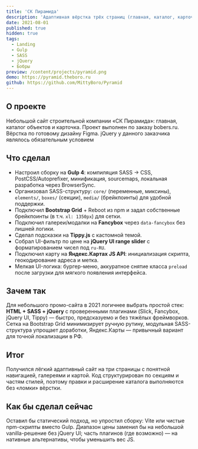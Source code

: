 ```yaml
---
title: 'СК Пирамида'
description: 'Адаптивная вёрстка трёх страниц (главная, каталог, карточка) по готовому дизайну.'
date: 2021-08-01
published: true
hidden: true
tags:
  - Landing
  - Gulp
  - SASS
  - jQuery
  - Бобры
preview: /content/projects/pyramid.png
demo: https://pyramid.theboro.ru
github: https://github.com/MittyBoro/Pyramid
---
```


## О проекте

Небольшой сайт строительной компании «СК Пирамида»: главная, каталог объектов и карточка. Проект выполнен по заказу bobers.ru. Вёрстка по готовому дизайну Figma. jQuery у данного заказчика являлось обязательным условием

## Что сделал

- Настроил сборку на **Gulp 4**: компиляция SASS → CSS, PostCSS/Autoprefixer, минификация, sourcemaps, локальная разработка через BrowserSync.
- Организовал SASS-структуру: `core/` (переменные, миксины), `elements/`, `boxes/` (секции), `media/` (брейкпоинты) для удобной поддержки.
- Подключил **Bootstrap Grid** + Reboot из npm и задал собственные брейкпоинты (в т.ч. `xl: 1350px`) для сетки.
- Подключил галереи/модалки на **Fancybox** через `data-fancybox` без лишней логики.
- Сделал подсказки на **Tippy.js** с кастомной темой.
- Собрал UI-фильтр по цене на **jQuery UI range slider** с форматированием чисел под `ru-RU`.
- Подключил карту на **Яндекс.Картах JS API**: инициализация скрипта, геокодирование адреса и метка.
- Мелкая UI-логика: бургер-меню, аккуратное снятие класса `preload` после загрузки для мягкого появления интерфейса.

## Зачем так

Для небольшого промо-сайта в 2021 логичнее выбрать простой стек: **HTML + SASS + jQuery** с проверенными плагинами (Slick, Fancybox, jQuery UI, Tippy) — быстро, предсказуемо и без тяжёлых фреймворков. Сетка на Bootstrap Grid минимизирует ручную рутину, модульная SASS-структура упрощает доработки, Яндекс.Карты — привычный вариант для точной локализации в РФ.

## Итог

Получился лёгкий адаптивный сайт на три страницы с понятной навигацией, галереями и картой. Код структурирован по секциям и частям стилей, поэтому правки и расширение каталога выполняются без «ломки» вёрстки.

## Как бы сделал сейчас

Оставил бы статический подход, но упростил сборку: Vite или чистые npm-скрипты вместо Gulp. Диапазон цены заменил бы на небольшой vanilla-решение без jQuery UI; часть плагинов (где возможно) — на нативные альтернативы, чтобы уменьшить вес JS.
